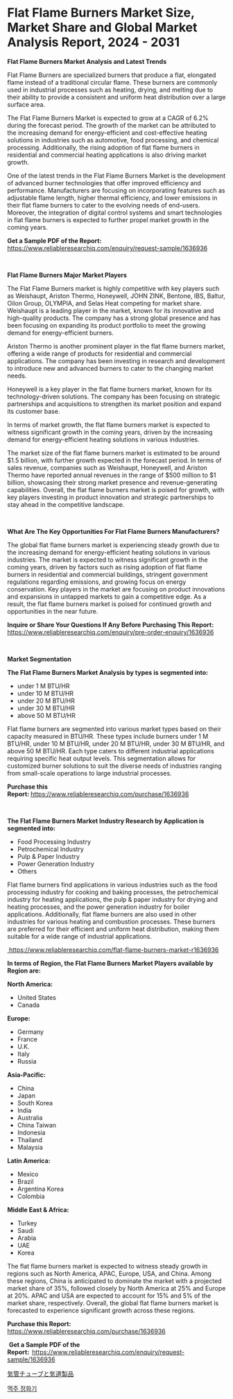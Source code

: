 <p><h1>Flat Flame Burners Market Size, Market Share and Global Market Analysis Report, 2024 - 2031</h1></p><p><strong>Flat Flame Burners Market Analysis and Latest Trends</strong></p>
<p><p>Flat Flame Burners are specialized burners that produce a flat, elongated flame instead of a traditional circular flame. These burners are commonly used in industrial processes such as heating, drying, and melting due to their ability to provide a consistent and uniform heat distribution over a large surface area.</p><p>The Flat Flame Burners Market is expected to grow at a CAGR of 6.2% during the forecast period. The growth of the market can be attributed to the increasing demand for energy-efficient and cost-effective heating solutions in industries such as automotive, food processing, and chemical processing. Additionally, the rising adoption of flat flame burners in residential and commercial heating applications is also driving market growth.</p><p>One of the latest trends in the Flat Flame Burners Market is the development of advanced burner technologies that offer improved efficiency and performance. Manufacturers are focusing on incorporating features such as adjustable flame length, higher thermal efficiency, and lower emissions in their flat flame burners to cater to the evolving needs of end-users. Moreover, the integration of digital control systems and smart technologies in flat flame burners is expected to further propel market growth in the coming years.</p></p>
<p><strong>Get a Sample PDF of the Report:&nbsp;</strong> <a href="https://www.reliableresearchiq.com/enquiry/request-sample/1636936">https://www.reliableresearchiq.com/enquiry/request-sample/1636936</a></p>
<p>&nbsp;</p>
<p><strong>Flat Flame Burners Major Market Players</strong></p>
<p><p>The Flat Flame Burners market is highly competitive with key players such as Weishaupt, Ariston Thermo, Honeywell, JOHN ZINK, Bentone, IBS, Baltur, Oilon Group, OLYMPIA, and Selas Heat competing for market share. Weishaupt is a leading player in the market, known for its innovative and high-quality products. The company has a strong global presence and has been focusing on expanding its product portfolio to meet the growing demand for energy-efficient burners.</p><p>Ariston Thermo is another prominent player in the flat flame burners market, offering a wide range of products for residential and commercial applications. The company has been investing in research and development to introduce new and advanced burners to cater to the changing market needs.</p><p>Honeywell is a key player in the flat flame burners market, known for its technology-driven solutions. The company has been focusing on strategic partnerships and acquisitions to strengthen its market position and expand its customer base.</p><p>In terms of market growth, the flat flame burners market is expected to witness significant growth in the coming years, driven by the increasing demand for energy-efficient heating solutions in various industries.</p><p>The market size of the flat flame burners market is estimated to be around $1.5 billion, with further growth expected in the forecast period. In terms of sales revenue, companies such as Weishaupt, Honeywell, and Ariston Thermo have reported annual revenues in the range of $500 million to $1 billion, showcasing their strong market presence and revenue-generating capabilities. Overall, the flat flame burners market is poised for growth, with key players investing in product innovation and strategic partnerships to stay ahead in the competitive landscape.</p></p>
<p>&nbsp;</p>
<p><strong>What Are The Key Opportunities For Flat Flame Burners Manufacturers?</strong></p>
<p><p>The global flat flame burners market is experiencing steady growth due to the increasing demand for energy-efficient heating solutions in various industries. The market is expected to witness significant growth in the coming years, driven by factors such as rising adoption of flat flame burners in residential and commercial buildings, stringent government regulations regarding emissions, and growing focus on energy conservation. Key players in the market are focusing on product innovations and expansions in untapped markets to gain a competitive edge. As a result, the flat flame burners market is poised for continued growth and opportunities in the near future.</p></p>
<p><strong>Inquire or Share Your Questions If Any Before Purchasing This Report:</strong> <a href="https://www.reliableresearchiq.com/enquiry/pre-order-enquiry/1636936">https://www.reliableresearchiq.com/enquiry/pre-order-enquiry/1636936</a></p>
<p>&nbsp;</p>
<p><strong>Market Segmentation</strong></p>
<p><strong>The Flat Flame Burners Market Analysis by types is segmented into:</strong></p>
<p><ul><li>under 1 M BTU/HR</li><li>under 10 M BTU/HR</li><li>under 20 M BTU/HR</li><li>under 30 M BTU/HR</li><li>above 50 M BTU/HR</li></ul></p>
<p><p>Flat flame burners are segmented into various market types based on their capacity measured in BTU/HR. These types include burners under 1 M BTU/HR, under 10 M BTU/HR, under 20 M BTU/HR, under 30 M BTU/HR, and above 50 M BTU/HR. Each type caters to different industrial applications requiring specific heat output levels. This segmentation allows for customized burner solutions to suit the diverse needs of industries ranging from small-scale operations to large industrial processes.</p></p>
<p><strong>Purchase this Report:&nbsp;</strong><a href="https://www.reliableresearchiq.com/purchase/1636936">https://www.reliableresearchiq.com/purchase/1636936</a></p>
<p>&nbsp;</p>
<p><strong>The Flat Flame Burners Market Industry Research by Application is segmented into:</strong></p>
<p><ul><li>Food Processing Industry</li><li>Petrochemical Industry</li><li>Pulp & Paper Industry</li><li>Power Generation Industry</li><li>Others</li></ul></p>
<p><p>Flat flame burners find applications in various industries such as the food processing industry for cooking and baking processes, the petrochemical industry for heating applications, the pulp & paper industry for drying and heating processes, and the power generation industry for boiler applications. Additionally, flat flame burners are also used in other industries for various heating and combustion processes. These burners are preferred for their efficient and uniform heat distribution, making them suitable for a wide range of industrial applications.</p></p>
<p><a href="https://www.reliableresearchiq.com/flat-flame-burners-market-r1636936">&nbsp;https://www.reliableresearchiq.com/flat-flame-burners-market-r1636936</a></p>
<p><strong>In terms of Region, the Flat Flame Burners Market Players available by Region are:</strong></p>
<p>
    <p> <strong> North America: </strong>
        <ul>
            <li>United States</li>
            <li>Canada</li>
        </ul>
        </p> 
    <p> <strong> Europe: </strong>
        <ul>
            <li>Germany</li>
            <li>France</li>
            <li>U.K.</li>
            <li>Italy</li>
            <li>Russia</li>
        </ul>
        </p> 
    <p> <strong> Asia-Pacific: </strong>
        <ul>
            <li>China</li>
            <li>Japan</li>
            <li>South Korea</li>
            <li>India</li>
            <li>Australia</li>
            <li>China Taiwan</li>
            <li>Indonesia</li>
            <li>Thailand</li>
            <li>Malaysia</li>
        </ul>
        </p> 
    <p> <strong> Latin America: </strong>
        <ul>
            <li>Mexico</li>
            <li>Brazil</li>
            <li>Argentina Korea</li>
            <li>Colombia</li>
        </ul>
        </p> 
    <p> <strong> Middle East & Africa: </strong>
        <ul>
            <li>Turkey</li>
            <li>Saudi</li>
            <li>Arabia</li>
            <li>UAE</li>
            <li>Korea</li>
        </ul>
    </p>
    </p>
<p><p>The flat flame burners market is expected to witness steady growth in regions such as North America, APAC, Europe, USA, and China. Among these regions, China is anticipated to dominate the market with a projected market share of 35%, followed closely by North America at 25% and Europe at 20%. APAC and USA are expected to account for 15% and 5% of the market share, respectively. Overall, the global flat flame burners market is forecasted to experience significant growth across these regions.</p></p>
<p><strong>Purchase this Report: </strong><a href="https://www.reliableresearchiq.com/purchase/1636936">https://www.reliableresearchiq.com/purchase/1636936</a></p>
<p>&nbsp;<strong>Get a Sample PDF of the Report:&nbsp;&nbsp;</strong><a href="https://www.reliableresearchiq.com/enquiry/request-sample/1636936">https://www.reliableresearchiq.com/enquiry/request-sample/1636936</a></p>
<p><strong></strong></p>
<p><p><a href="https://github.com/mohamedbakry57/Market-Research-Report-List-5/blob/main/860347934584.md">気管チューブと気道製品</a></p><p><a href="https://github.com/laholand/Market-Research-Report-List-5/blob/main/678543244751.md">맥주 정화기</a></p></p>